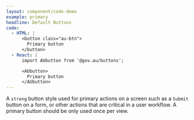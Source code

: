 ```yaml
---
layout: component/code-demo
example: primary
headline: Default Buttons
code:
  - HTML: |
      <button class="au-btn">
        Primary button
      </button>
  - React: |
      import AUbutton from '@gov.au/buttons';

      <AUbutton>
        Primary button
      </AUbutton>
---
```


A `strong` button style used for primary actions on a screen such as a `Submit` button on a form, or other actions that are critical in a user workflow. A
primary button should be only used once per view.
